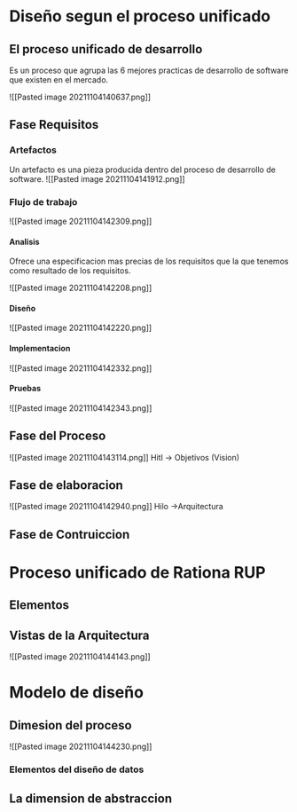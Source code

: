 # Diseño segun el proceso unificado

## El proceso unificado de desarrollo

Es un proceso que agrupa las 6 mejores practicas de desarrollo de software que existen en el mercado.

![[Pasted image 20211104140637.png]]

## Fase Requisitos
### Artefactos
Un artefacto es una pieza producida dentro del proceso de desarrollo de software.
![[Pasted image 20211104141912.png]]

### Flujo de trabajo
![[Pasted image 20211104142309.png]]
#### Analisis
Ofrece una especificacion mas precias de los requisitos que la que tenemos como resultado de los requisitos.

![[Pasted image 20211104142208.png]]

#### Diseño 
![[Pasted image 20211104142220.png]]


#### Implementacion
![[Pasted image 20211104142332.png]]

#### Pruebas
![[Pasted image 20211104142343.png]]

## Fase del Proceso
![[Pasted image 20211104143114.png]]
Hitl -> Objetivos (Vision)
## Fase de elaboracion
![[Pasted image 20211104142940.png]]
 Hilo ->Arquitectura
 
 ## Fase de Contruiccion
 
 
 # Proceso unificado de Rationa RUP
 
 ## Elementos
 ## Vistas de la Arquitectura
 ![[Pasted image 20211104144143.png]]
 
 # Modelo de diseño
 ## Dimesion del proceso
 ![[Pasted image 20211104144230.png]]
 
 ### Elementos del diseño de datos
 
 ## La dimension de abstraccion
 